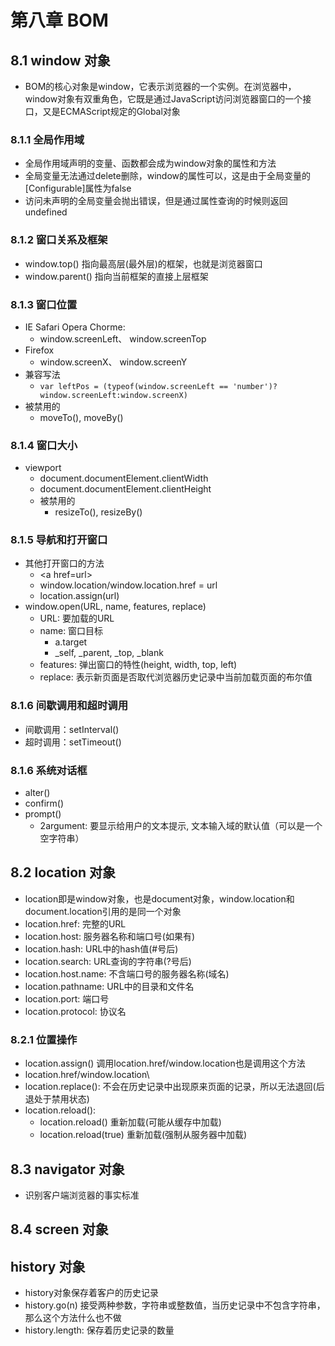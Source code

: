 # 第八章 BOM

## 8.1 window 对象
- BOM的核心对象是window，它表示浏览器的一个实例。在浏览器中，window对象有双重角色，它既是通过JavaScript访问浏览器窗口的一个接口，又是ECMAScript规定的Global对象

### 8.1.1 全局作用域
- 全局作用域声明的变量、函数都会成为window对象的属性和方法
- 全局变量无法通过delete删除，window的属性可以，这是由于全局变量的[Configurable]属性为false
- 访问未声明的全局变量会抛出错误，但是通过属性查询的时候则返回undefined

### 8.1.2 窗口关系及框架
- window.top() 指向最高层(最外层)的框架，也就是浏览器窗口
- window.parent() 指向当前框架的直接上层框架

### 8.1.3 窗口位置
- IE Safari Opera Chorme: 
  - window.screenLeft、 window.screenTop
- Firefox
  - window.screenX、 window.screenY
- 兼容写法
  - `var leftPos = (typeof(window.screenLeft == 'number')?window.screenLeft:window.screenX)`
- 被禁用的
  - moveTo(), moveBy()

### 8.1.4 窗口大小
- viewport
  - document.documentElement.clientWidth
  - document.documentElement.clientHeight
  - 被禁用的
    - resizeTo(), resizeBy()

### 8.1.5 导航和打开窗口
- 其他打开窗口的方法
  - \<a href=url\>
  - window.location/window.location.href = url
  - location.assign(url)
- window.open(URL, name, features, replace)
  - URL: 要加载的URL
  - name: 窗口目标
    - a.target
    - _self, _parent, _top, _blank
  - features: 弹出窗口的特性(height, width, top, left)
  - replace: 表示新页面是否取代浏览器历史记录中当前加载页面的布尔值

### 8.1.6 间歇调用和超时调用
- 间歇调用：setInterval()
- 超时调用：setTimeout()

### 8.1.6 系统对话框
- alter()
- confirm()
- prompt()
  - 2argument: 要显示给用户的文本提示, 文本输入域的默认值（可以是一个空字符串）

## 8.2 location 对象
- location即是window对象，也是document对象，window.location和document.location引用的是同一个对象
- location.href: 完整的URL
- location.host: 服务器名称和端口号(如果有)
- location.hash: URL中的hash值(#号后)
- location.search: URL查询的字符串(?号后)
- location.host.name: 不含端口号的服务器名称(域名)
- location.pathname: URL中的目录和文件名
- location.port: 端口号
- location.protocol: 协议名

### 8.2.1 位置操作
- location.assign() 调用location.href/window.location也是调用这个方法
- location.href/window.location\
- location.replace(): 不会在历史记录中出现原来页面的记录，所以无法退回(后退处于禁用状态)
- location.reload(): 
  - location.reload() 重新加载(可能从缓存中加载)
  - location.reload(true) 重新加载(强制从服务器中加载)

## 8.3 navigator 对象
- 识别客户端浏览器的事实标准

## 8.4 screen 对象

## history 对象
- history对象保存着客户的历史记录
- history.go(n) 接受两种参数，字符串或整数值，当历史记录中不包含字符串，那么这个方法什么也不做
- history.length: 保存着历史记录的数量
